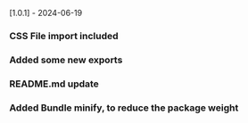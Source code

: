 [1.0.1] - 2024-06-19

### CSS File import included
### Added some new exports
### README.md update
### Added Bundle minify, to reduce the package weight